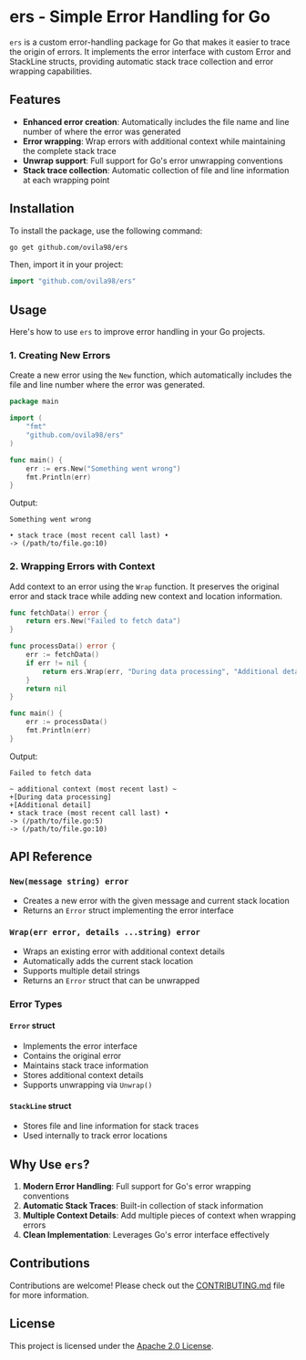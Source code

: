 # ers - Simple Error Handling for Go

`ers` is a custom error-handling package for Go that makes it easier to trace the origin of errors. It implements the error interface with custom Error and StackLine structs, providing automatic stack trace collection and error wrapping capabilities.

## Features

- **Enhanced error creation**: Automatically includes the file name and line number of where the error was generated
- **Error wrapping**: Wrap errors with additional context while maintaining the complete stack trace
- **Unwrap support**: Full support for Go's error unwrapping conventions
- **Stack trace collection**: Automatic collection of file and line information at each wrapping point

## Installation

To install the package, use the following command:

```bash
go get github.com/ovila98/ers
```

Then, import it in your project:

```go
import "github.com/ovila98/ers"
```

## Usage

Here's how to use `ers` to improve error handling in your Go projects.

### 1. Creating New Errors

Create a new error using the `New` function, which automatically includes the file and line number where the error was generated.

```go
package main

import (
    "fmt"
    "github.com/ovila98/ers"
)

func main() {
    err := ers.New("Something went wrong")
    fmt.Println(err)
}
```

Output:

```
Something went wrong

• stack trace (most recent call last) •
-> (/path/to/file.go:10)
```

### 2. Wrapping Errors with Context

Add context to an error using the `Wrap` function. It preserves the original error and stack trace while adding new context and location information.

```go
func fetchData() error {
    return ers.New("Failed to fetch data")
}

func processData() error {
    err := fetchData()
    if err != nil {
        return ers.Wrap(err, "During data processing", "Additional detail")
    }
    return nil
}

func main() {
    err := processData()
    fmt.Println(err)
}
```

Output:

```
Failed to fetch data

~ additional context (most recent last) ~
+[During data processing]
+[Additional detail]
• stack trace (most recent call last) •
-> (/path/to/file.go:5)
-> (/path/to/file.go:10)
```

## API Reference

### `New(message string) error`

- Creates a new error with the given message and current stack location
- Returns an `Error` struct implementing the error interface

### `Wrap(err error, details ...string) error`

- Wraps an existing error with additional context details
- Automatically adds the current stack location
- Supports multiple detail strings
- Returns an `Error` struct that can be unwrapped

### Error Types

#### `Error` struct

- Implements the error interface
- Contains the original error
- Maintains stack trace information
- Stores additional context details
- Supports unwrapping via `Unwrap()`

#### `StackLine` struct

- Stores file and line information for stack traces
- Used internally to track error locations

## Why Use `ers`?

1. **Modern Error Handling**: Full support for Go's error wrapping conventions
2. **Automatic Stack Traces**: Built-in collection of stack information
3. **Multiple Context Details**: Add multiple pieces of context when wrapping errors
4. **Clean Implementation**: Leverages Go's error interface effectively

## Contributions

Contributions are welcome! Please check out the [CONTRIBUTING.md](CONTRIBUTING.md) file for more information.

## License

This project is licensed under the [Apache 2.0 License](LICENSE).
